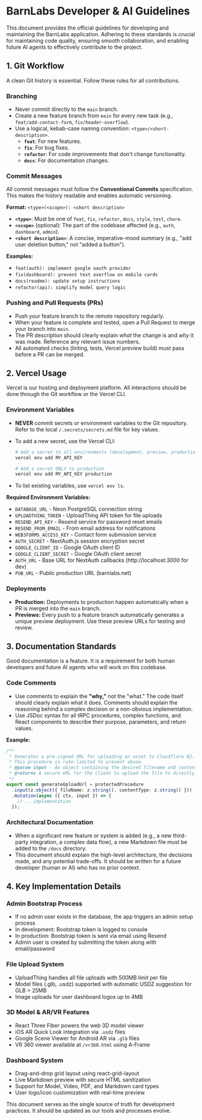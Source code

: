 # BarnLabs Developer & AI Guidelines

This document provides the official guidelines for developing and maintaining the BarnLabs application. Adhering to these standards is crucial for maintaining code quality, ensuring smooth collaboration, and enabling future AI agents to effectively contribute to the project.

## **1. Git Workflow**

A clean Git history is essential. Follow these rules for all contributions.

### **Branching**

- Never commit directly to the `main` branch.
- Create a new feature branch from `main` for every new task (e.g., `feat/add-contact-form`, `fix/header-overflow`).
- Use a logical, kebab-case naming convention: `<type>/<short-description>`.
  - **`feat`**: For new features.
  - **`fix`**: For bug fixes.
  - **`refactor`**: For code improvements that don't change functionality.
  - **`docs`**: For documentation changes.

### **Commit Messages**

All commit messages must follow the **Conventional Commits** specification. This makes the history readable and enables automatic versioning.

**Format:** `<type>(<scope>): <short description>`

- **`<type>`**: Must be one of `feat`, `fix`, `refactor`, `docs`, `style`, `test`, `chore`.
- **`<scope>`** (optional): The part of the codebase affected (e.g., `auth`, `dashboard`, `admin`).
- **`<short description>`**: A concise, imperative-mood summary (e.g., "add user deletion button," not "added a button").

**Examples:**

- `feat(auth): implement google oauth provider`
- `fix(dashboard): prevent text overflow on mobile cards`
- `docs(readme): update setup instructions`
- `refactor(api): simplify model query logic`

### **Pushing and Pull Requests (PRs)**

- Push your feature branch to the remote repository regularly.
- When your feature is complete and tested, open a Pull Request to merge your branch into `main`.
- The PR description should clearly explain _what_ the change is and _why_ it was made. Reference any relevant issue numbers.
- All automated checks (linting, tests, Vercel preview build) must pass before a PR can be merged.

## **2. Vercel Usage**

Vercel is our hosting and deployment platform. All interactions should be done through the Git workflow or the Vercel CLI.

### **Environment Variables**

- **NEVER** commit secrets or environment variables to the Git repository. Refer to the local `/.secrets/secrets.md` file for key values.
- To add a new secret, use the Vercel CLI:

  ```bash
  # Add a secret to all environments (development, preview, production)
  vercel env add MY_API_KEY

  # Add a secret ONLY to production
  vercel env add MY_API_KEY production
  ```

- To list existing variables, use `vercel env ls`.

**Required Environment Variables:**
- `DATABASE_URL` - Neon PostgreSQL connection string
- `UPLOADTHING_TOKEN` - UploadThing API token for file uploads
- `RESEND_API_KEY` - Resend service for password reset emails  
- `RESEND_FROM_EMAIL` - From email address for notifications
- `WEB3FORMS_ACCESS_KEY` - Contact form submission service
- `AUTH_SECRET` - NextAuth.js session encryption secret
- `GOOGLE_CLIENT_ID` - Google OAuth client ID
- `GOOGLE_CLIENT_SECRET` - Google OAuth client secret
- `AUTH_URL` - Base URL for NextAuth callbacks (http://localhost:3000 for dev)
- `PUB_URL` - Public production URL (barnlabs.net)

### **Deployments**

- **Production:** Deployments to production happen automatically when a PR is merged into the `main` branch.
- **Previews:** Every push to a feature branch automatically generates a unique preview deployment. Use these preview URLs for testing and review.

## **3. Documentation Standards**

Good documentation is a feature. It is a requirement for both human developers and future AI agents who will work on this codebase.

### **Code Comments**

- Use comments to explain the **"why,"** not the "what." The code itself should clearly explain what it does. Comments should explain the reasoning behind a complex decision or a non-obvious implementation.
- Use JSDoc syntax for all tRPC procedures, complex functions, and React components to describe their purpose, parameters, and return values.

**Example:**

```typescript
/**
 * Generates a pre-signed URL for uploading an asset to Cloudflare R2.
 * This procedure is rate-limited to prevent abuse.
 * @param input - An object containing the desired filename and content type.
 * @returns A secure URL for the client to upload the file to directly.
 */
export const generateUploadUrl = protectedProcedure
  .input(z.object({ fileName: z.string(), contentType: z.string() }))
  .mutation(async ({ ctx, input }) => {
    // ...implementation
  });
```

### **Architectural Documentation**

- When a significant new feature or system is added (e.g., a new third-party integration, a complex data flow), a new Markdown file must be added to the `/docs` directory.
- This document should explain the high-level architecture, the decisions made, and any potential trade-offs. It should be written for a future developer (human or AI) who has no prior context.

## **4. Key Implementation Details**

### **Admin Bootstrap Process**
- If no admin user exists in the database, the app triggers an admin setup process
- In development: Bootstrap token is logged to console
- In production: Bootstrap token is sent via email using Resend
- Admin user is created by submitting the token along with email/password

### **File Upload System**
- UploadThing handles all file uploads with 500MB limit per file
- Model files (.glb, .usdz) supported with automatic USDZ suggestion for GLB > 25MB
- Image uploads for user dashboard logos up to 4MB

### **3D Model & AR/VR Features**
- React Three Fiber powers the web 3D model viewer
- iOS AR Quick Look integration via `.usdz` files
- Google Scene Viewer for Android AR via `.glb` files
- VR 360 viewer available at `/vr360.html` using A-Frame

### **Dashboard System**
- Drag-and-drop grid layout using react-grid-layout
- Live Markdown preview with secure HTML sanitization
- Support for Model, Video, PDF, and Markdown card types
- User logo/icon customization with real-time preview

This document serves as the single source of truth for development practices. It should be updated as our tools and processes evolve.
